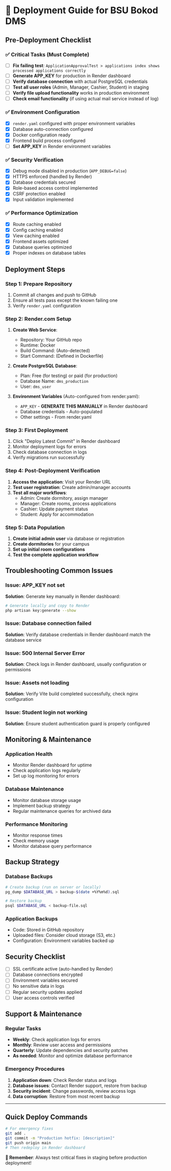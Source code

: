 # 🚀 Deployment Guide for BSU Bokod DMS

## Pre-Deployment Checklist

### ✅ Critical Tasks (Must Complete)
- [ ] **Fix failing test**: `ApplicationApprovalTest > applications index shows processed applications correctly`
- [ ] **Generate APP_KEY** for production in Render dashboard
- [ ] **Verify database connection** with actual PostgreSQL credentials
- [ ] **Test all user roles** (Admin, Manager, Cashier, Student) in staging
- [ ] **Verify file upload functionality** works in production environment
- [ ] **Check email functionality** (if using actual mail service instead of log)

### ✅ Environment Configuration
- [x] `render.yaml` configured with proper environment variables
- [x] Database auto-connection configured
- [x] Docker configuration ready
- [x] Frontend build process configured
- [ ] **Set APP_KEY** in Render environment variables

### ✅ Security Verification
- [x] Debug mode disabled in production (`APP_DEBUG=false`)
- [x] HTTPS enforced (handled by Render)
- [x] Database credentials secured
- [x] Role-based access control implemented
- [x] CSRF protection enabled
- [x] Input validation implemented

### ✅ Performance Optimization
- [x] Route caching enabled
- [x] Config caching enabled  
- [x] View caching enabled
- [x] Frontend assets optimized
- [x] Database queries optimized
- [x] Proper indexes on database tables

## Deployment Steps

### Step 1: Prepare Repository
1. Commit all changes and push to GitHub
2. Ensure all tests pass except the known failing one
3. Verify `render.yaml` configuration

### Step 2: Render.com Setup
1. **Create Web Service**:
   - Repository: Your GitHub repo
   - Runtime: Docker
   - Build Command: (Auto-detected)
   - Start Command: (Defined in Dockerfile)

2. **Create PostgreSQL Database**:
   - Plan: Free (for testing) or paid (for production)
   - Database Name: `dms_production`
   - User: `dms_user`

3. **Environment Variables** (Auto-configured from render.yaml):
   - `APP_KEY` - **GENERATE THIS MANUALLY** in Render dashboard
   - Database credentials - Auto-populated
   - Other settings - From render.yaml

### Step 3: First Deployment
1. Click "Deploy Latest Commit" in Render dashboard
2. Monitor deployment logs for errors
3. Check database connection in logs
4. Verify migrations run successfully

### Step 4: Post-Deployment Verification
1. **Access the application**: Visit your Render URL
2. **Test user registration**: Create admin/manager accounts
3. **Test all major workflows**:
   - Admin: Create dormitory, assign manager
   - Manager: Create rooms, process applications
   - Cashier: Update payment status
   - Student: Apply for accommodation

### Step 5: Data Population
1. **Create initial admin user** via database or registration
2. **Create dormitories** for your campus
3. **Set up initial room configurations**
4. **Test the complete application workflow**

## Troubleshooting Common Issues

### Issue: APP_KEY not set
**Solution**: Generate key manually in Render dashboard:
```bash
# Generate locally and copy to Render
php artisan key:generate --show
```

### Issue: Database connection failed
**Solution**: Verify database credentials in Render dashboard match the database service

### Issue: 500 Internal Server Error
**Solution**: Check logs in Render dashboard, usually configuration or permissions

### Issue: Assets not loading
**Solution**: Verify Vite build completed successfully, check nginx configuration

### Issue: Student login not working
**Solution**: Ensure student authentication guard is properly configured

## Monitoring & Maintenance

### Application Health
- Monitor Render dashboard for uptime
- Check application logs regularly
- Set up log monitoring for errors

### Database Maintenance
- Monitor database storage usage
- Implement backup strategy
- Regular maintenance queries for archived data

### Performance Monitoring
- Monitor response times
- Check memory usage
- Monitor database query performance

## Backup Strategy

### Database Backups
```bash
# Create backup (run on server or locally)
pg_dump $DATABASE_URL > backup-$(date +%Y%m%d).sql

# Restore backup
psql $DATABASE_URL < backup-file.sql
```

### Application Backups
- Code: Stored in GitHub repository
- Uploaded files: Consider cloud storage (S3, etc.)
- Configuration: Environment variables backed up

## Security Checklist

- [ ] SSL certificate active (auto-handled by Render)
- [ ] Database connections encrypted
- [ ] Environment variables secured
- [ ] No sensitive data in logs
- [ ] Regular security updates applied
- [ ] User access controls verified

## Support & Maintenance

### Regular Tasks
- **Weekly**: Check application logs for errors
- **Monthly**: Review user access and permissions
- **Quarterly**: Update dependencies and security patches
- **As needed**: Monitor and optimize database performance

### Emergency Procedures
1. **Application down**: Check Render status and logs
2. **Database issues**: Contact Render support, restore from backup
3. **Security incident**: Change passwords, review access logs
4. **Data corruption**: Restore from most recent backup

---

## Quick Deploy Commands

```bash
# For emergency fixes
git add .
git commit -m "Production hotfix: [description]"
git push origin main
# Then redeploy in Render dashboard
```

**🚨 Remember**: Always test critical fixes in staging before production deployment!